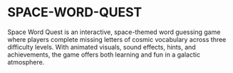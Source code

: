# SPACE-WORD-QUEST
Space Word Quest is an interactive, space-themed word guessing game where players complete missing letters of cosmic vocabulary across three difficulty levels. With animated visuals, sound effects, hints, and achievements, the game offers both learning and fun in a galactic atmosphere.
